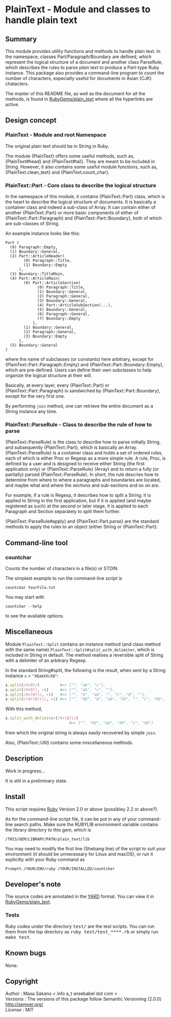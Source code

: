 
# PlainText - Module and classes to handle plain text

## Summary

This module provides utility functions and methods to handle plain
text.  In the namespace, classes Part/Paragraph/Boundary are defined,
which represent the logical structure of a document and another class
ParseRule, which describes the rules to parse plain text to produce a Part-type Ruby instance.
This package also provides a command-line program to count the number
of characters, especially useful for documents in Asian (CJK) chatacters.

The master of this README file, as well as the document for all the methods,
is found in
[RubyGems/plain_text](https://rubygems.org/gems/plain_text) where all
the hyperlinks are active.

## Design concept

### PlainText - Module and root Namespace

The original plain text should be in String in Ruby.

The module {PlainText} offers some useful methods, such as,
{PlainText#head} and {PlainText#tail}.  They are meant to be included
in String.  However, it also contains some useful module functions,
such as, {PlainText.clean_text}
and {PlainText.count_char}.

### PlainText::Part - Core class to describe the logical structure

In the namespace of this module, it contains {PlainText::Part} class,
which is the heart to describe the logical structure of documents.
It is basically a container class and indeed a sub-class of Array. It
can contain either of another {PlainText::Part} or more basic
components of either of {PlainText::Part::Paragraph} and
{PlainText::Part::Boundary}, both of which are sub-classes of String. 


An example instance looks like this:

    Part (
      (0) Paragraph::Empty,
      (1) Boundary::General,
      (2) Part::ArticleHeader(
            (0) Paragraph::Title,
            (1) Boundary::Empty
          ),
      (3) Boundary::TitleMain,
      (4) Part::ArticleMain(
            (0) Part::ArticleSection(
                  (0) Paragraph::Title,
                  (1) Boundary::General,
                  (2) Paragraph::General,
                  (3) Boundary::General,
                  (4) Part::ArticleSubSection(...),
                  (5) Boundary::General,
                  (6) Paragraph::General,
                  (7) Boundary::Empty
                ),
            (1) Boundary::General,
            (2) Paragraph::General,
            (3) Boundary::Empty
          ),
      (5) Boundary::General
    )

where the name of subclasses (or constants) here arbitrary, except for
{PlainText::Part::Paragraph::Empty} and
{PlainText::Part::Boundary::Empty}, which are pre-defined. Users can
define their own subclasses to help organize the logical structure at
their will. 

Basically, at every layer, every {PlainText::Part} or
{PlainText::Part::Paragraph} is sandwiched by
{PlainText::Part::Boundary}, except for the very first one.

By performing `join` method, one can retrieve the entire document as a
String instance any time.

### PlainText::ParseRule - Class to describe the rule of how to parse

{PlainText::ParseRule} is the class to describe how to parse initially
String, and subsequently {PlainText::Part}, which is basically an Array. 
{PlainText::ParseRule} is a container class and holds a set of ordered
rules, each of which is either Proc or Regexp as a more simple rule.
A rule, Proc, is defined by a user and is designed to receive either
String (the first application only) or {PlainText::ParseRule} (Array)
and to return a fully (or partially) parsed {PlainText::ParseRule}.
In short, the rule descries how to determine from where to where a
paragraphs and boundaries are located, and maybe what and where the
sections and sub-sections and so on are.

For example, if a rule is Regexp, it describes how to split a String;
it is applied to String in the first application, but if it is
applied (and maybe registered as such) at the second or later stage,
it is applied to each Paragraph and Section separately to split them further.

{PlainText::ParseRule#apply} and {PlainText::Part.parse} are the
standard methods to apply the rules to an object (either String or
{PlainText::Part}.

## Command-line tool

### countchar 

Counts the number of characters in a file(s) or STDIN.

The simplest example to run the command-line script is

    countchar YourFile.txt

You may start with

    countchar --help

to see the available options.

## Miscellaneous

Module `PlainText::Split` contains an instance method (and class
method with the same name) `PlainText::Split#split_with_delimiter`,
which is included in String in default.  The method realises a
reversible split of String with a delimiter of an arbitrary Regexp.

In the standard String#split, the following is the result, when
sent by a String instance `s` = `"XQabXXcXQ"`:

```ruby
s.split(/X+Q?/)         #=> ["", "ab", "c"],
s.split(/X+Q?/, -1)     #=> ["", "ab", "c", ""],
s.split(/X+(Q?)/, -1)   #=> ["", "Q", "ab", "", "c", "Q", ""], 
s.split(/(X+(Q?))/, -1) #=> ["", "XQ", "Q", "ab", "XX", "", "c", "XQ", "Q", ""], 
```
 
With this method,

```ruby
s.split_with_delimiter(/X+(Q?)/)
                            #=> ["", "XQ", "ab", "XX", "c", "XQ"]
```
 
from which the original string is always easily recovered by simple `join`.

Also, {PlainText::Util} contains some miscellaneous methods.

## Description

Work in progress...

It is still in a preliminary state.

## Install

This script requires [Ruby](http://www.ruby-lang.org) Version 2.0
or above (possibley 2.2 or above?).

As for the command-line script file, it can be put in any of your command-line search
paths.  Make sure the RUBYLIB environment
variable contains the library directory to this gem, which is

    /THIS/GEM/LIBRARY/PATH/plain_text/lib

You may need to modify the first line (Shebang line) of the script to suit your
environment (it should be unnecessary for Linux and macOS), or run it
explicitly with your Ruby command as

    Prompt% /YOUR/ENV/ruby /YOUR/INSTALLED/countchar

## Developer's note

The source codes are annotated in the [YARD](https://yardoc.org/) format. You
can view it in
[RubyGems/plain_text](https://rubygems.org/gems/plain_text).

### Tests

Ruby codes under the directory <tt>test/</tt> are the test scripts.
You can run them from the top directory as <tt>ruby test/test_****.rb</tt>
or simply run <tt>make test</tt>.


## Known bugs

None.

## Copyright

*Author*
:   Masa Sakano < info a_t wisebabel dot com >  
*Versions*
:   The versions of this package follow Semantic Versioning (2.0.0)
    http://semver.org/  
*License*
:   MIT

